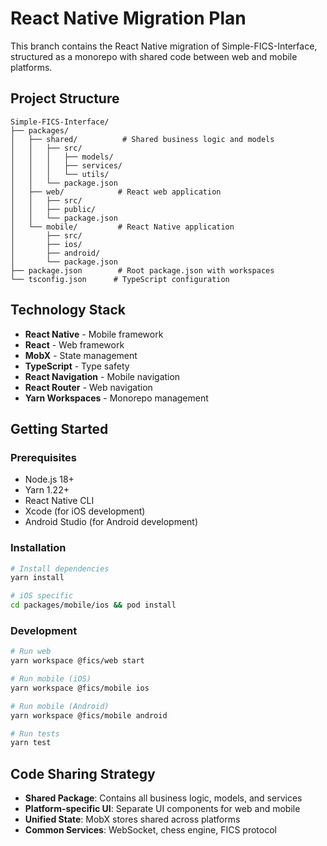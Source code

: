 # React Native Migration Plan

This branch contains the React Native migration of Simple-FICS-Interface, structured as a monorepo with shared code between web and mobile platforms.

## Project Structure

```
Simple-FICS-Interface/
├── packages/
│   ├── shared/          # Shared business logic and models
│   │   ├── src/
│   │   │   ├── models/
│   │   │   ├── services/
│   │   │   └── utils/
│   │   └── package.json
│   ├── web/            # React web application
│   │   ├── src/
│   │   ├── public/
│   │   └── package.json
│   └── mobile/         # React Native application
│       ├── src/
│       ├── ios/
│       ├── android/
│       └── package.json
├── package.json        # Root package.json with workspaces
└── tsconfig.json      # TypeScript configuration
```

## Technology Stack

- **React Native** - Mobile framework
- **React** - Web framework
- **MobX** - State management
- **TypeScript** - Type safety
- **React Navigation** - Mobile navigation
- **React Router** - Web navigation
- **Yarn Workspaces** - Monorepo management

## Getting Started

### Prerequisites
- Node.js 18+
- Yarn 1.22+
- React Native CLI
- Xcode (for iOS development)
- Android Studio (for Android development)

### Installation

```bash
# Install dependencies
yarn install

# iOS specific
cd packages/mobile/ios && pod install
```

### Development

```bash
# Run web
yarn workspace @fics/web start

# Run mobile (iOS)
yarn workspace @fics/mobile ios

# Run mobile (Android)
yarn workspace @fics/mobile android

# Run tests
yarn test
```

## Code Sharing Strategy

- **Shared Package**: Contains all business logic, models, and services
- **Platform-specific UI**: Separate UI components for web and mobile
- **Unified State**: MobX stores shared across platforms
- **Common Services**: WebSocket, chess engine, FICS protocol